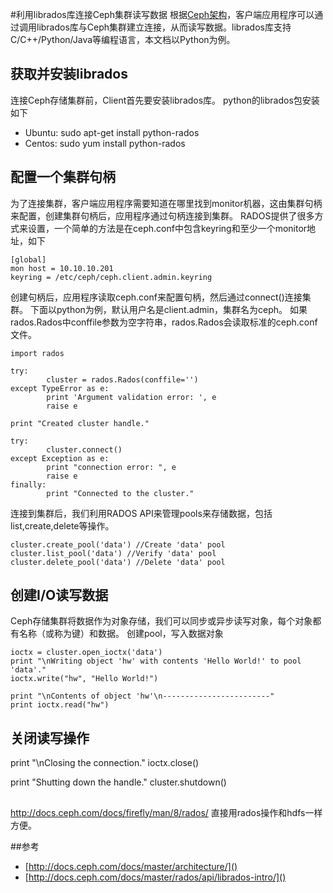 #利用librados库连接Ceph集群读写数据
根据[Ceph架构](http://docs.ceph.com/docs/master/architecture/)，客户端应用程序可以通过调用librados库与Ceph集群建立连接，从而读写数据。librados库支持C/C++/Python/Java等编程语言，本文档以Python为例。
## 获取并安装librados
连接Ceph存储集群前，Client首先要安装librados库。
python的librados包安装如下
 - Ubuntu: sudo apt-get install python-rados
 - Centos: sudo yum install python-rados

## 配置一个集群句柄
为了连接集群，客户端应用程序需要知道在哪里找到monitor机器，这由集群句柄来配置，创建集群句柄后，应用程序通过句柄连接到集群。
RADOS提供了很多方式来设置，一个简单的方法是在ceph.conf中包含keyring和至少一个monitor地址，如下
```
[global]
mon host = 10.10.10.201
keyring = /etc/ceph/ceph.client.admin.keyring
```
创建句柄后，应用程序读取ceph.conf来配置句柄，然后通过connect()连接集群。
下面以python为例，默认用户名是client.admin，集群名为ceph。
如果rados.Rados中conffile参数为空字符串，rados.Rados会读取标准的ceph.conf文件。
```
import rados

try:
        cluster = rados.Rados(conffile='')
except TypeError as e:
        print 'Argument validation error: ', e
        raise e

print "Created cluster handle."

try:
        cluster.connect()
except Exception as e:
        print "connection error: ", e
        raise e
finally:
        print "Connected to the cluster."
```
连接到集群后，我们利用RADOS API来管理pools来存储数据，包括list,create,delete等操作。
```
cluster.create_pool('data') //Create 'data' pool
cluster.list_pool('data') //Verify 'data' pool
cluster.delete_pool('data') //Delete 'data' pool
```
## 创建I/O读写数据
Ceph存储集群将数据作为对象存储，我们可以同步或异步读写对象，每个对象都有名称（或称为键）和数据。
创建pool，写入数据对象
```
ioctx = cluster.open_ioctx('data')
print "\nWriting object 'hw' with contents 'Hello World!' to pool 'data'."
ioctx.write("hw", "Hello World!")

print "\nContents of object 'hw'\n------------------------"
print ioctx.read("hw")
```

## 关闭读写操作
print "\nClosing the connection."
ioctx.close()

print "Shutting down the handle."
cluster.shutdown()

##
http://docs.ceph.com/docs/firefly/man/8/rados/
直接用rados操作和hdfs一样方便。

##参考
 - [http://docs.ceph.com/docs/master/architecture/]()
 - [http://docs.ceph.com/docs/master/rados/api/librados-intro/]()
